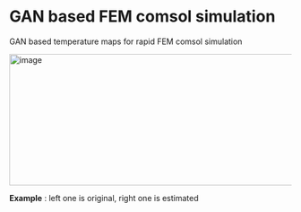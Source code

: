 # GAN based FEM comsol simulation


GAN based temperature maps for rapid FEM comsol simulation


<img width="914" height="234" alt="image" src="https://github.com/user-attachments/assets/19ffe837-67dd-49ac-94a9-49a384d53336" />


**Example** : left one is original, right one is estimated
